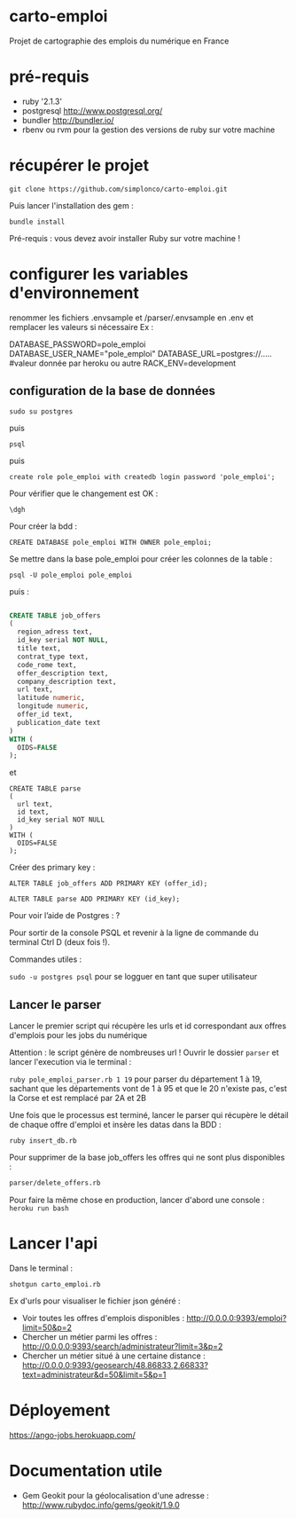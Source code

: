 # carto-emploi
Projet de cartographie des emplois du numérique en France


# pré-requis

- ruby '2.1.3'
- postgresql http://www.postgresql.org/
- bundler http://bundler.io/
- rbenv ou rvm pour la gestion des versions de ruby sur votre machine

# récupérer le projet

`git clone https://github.com/simplonco/carto-emploi.git`

Puis lancer l'installation des gem :

`bundle install`

Pré-requis : vous devez avoir installer Ruby sur votre machine !

# configurer les variables d'environnement

renommer les fichiers .envsample et /parser/.envsample en .env et remplacer les valeurs si nécessaire
Ex :

DATABASE_PASSWORD=pole_emploi
DATABASE_USER_NAME="pole_emploi"
DATABASE_URL=postgres://..... #valeur donnée par heroku ou autre
RACK_ENV=development

## configuration de la base de données

`sudo su postgres`

puis

`psql`

puis

`create role pole_emploi with createdb login password 'pole_emploi';`

Pour vérifier que le changement est OK :

`\dgh`

Pour créer la bdd :

`CREATE DATABASE pole_emploi WITH OWNER pole_emploi;`

Se mettre dans la base pole_emploi pour créer les colonnes de la table :

`psql -U pole_emploi pole_emploi`

puis :

```sql

CREATE TABLE job_offers
(
  region_adress text,
  id_key serial NOT NULL,
  title text,
  contrat_type text,
  code_rome text,
  offer_description text,
  company_description text,
  url text,
  latitude numeric,
  longitude numeric,
  offer_id text,
  publication_date text
)
WITH (
  OIDS=FALSE
);

```

et

```
CREATE TABLE parse
(
  url text,
  id text,
  id_key serial NOT NULL
)
WITH (
  OIDS=FALSE
);
```

Créer des primary key :

```
ALTER TABLE job_offers ADD PRIMARY KEY (offer_id);
```

```
ALTER TABLE parse ADD PRIMARY KEY (id_key);
```



Pour voir l’aide de Postgres : \?

Pour sortir de la console PSQL et revenir à la ligne de commande du terminal Ctrl D (deux fois !).

Commandes utiles :

`sudo -u postgres psql` pour se logguer en tant que super utilisateur

## Lancer le parser

Lancer le premier script qui récupère les urls et id correspondant aux offres d'emplois pour les jobs du numérique

Attention : le script génère de nombreuses url !
Ouvrir le dossier `parser` et lancer l'execution via le terminal :

`ruby pole_emploi_parser.rb 1 19` pour parser du département 1 à 19, sachant que les départements vont de 1 à 95 et que le 20 n'existe pas, c'est la Corse et est remplacé par 2A et 2B

Une fois que le processus est terminé, lancer le parser qui récupère le détail de chaque offre d'emploi et insère les datas dans la BDD :

`ruby insert_db.rb`


Pour supprimer de la base job_offers les offres qui ne sont plus disponibles :


```bash
parser/delete_offers.rb
```

Pour faire la même chose en production, lancer d'abord une console :
`heroku run bash`

# Lancer l'api

Dans le terminal :

`shotgun carto_emploi.rb`


Ex d'urls pour visualiser le fichier json généré :

- Voir toutes les offres d'emplois disponibles : http://0.0.0.0:9393/emploi?limit=50&p=2
- Chercher un métier parmi les offres : http://0.0.0.0:9393/search/administrateur?limit=3&p=2
- Chercher un métier situé à une certaine distance : http://0.0.0.0:9393/geosearch/48.86833,2.66833?text=administrateur&d=50&limit=5&p=1


# Déployement

https://ango-jobs.herokuapp.com/


# Documentation utile

- Gem Geokit pour la géolocalisation d'une adresse : http://www.rubydoc.info/gems/geokit/1.9.0
